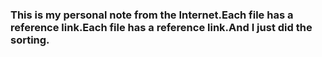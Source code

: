 ### This is my personal note from the Internet.Each file has a reference link.Each file has a reference link.And I just did the sorting.
